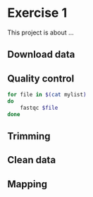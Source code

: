 # Exercise 1

This project is about ... 

## Download data


## Quality control

```bash
for file in $(cat mylist)
do
	fastqc $file
done
```

## Trimming 

## Clean data

## Mapping
